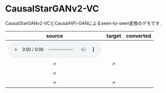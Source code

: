 # CausalStarGANv2-VC
CausalStarGANv2-VCとCausalHiFi-GANによるseen-to-seen変換のデモです.

|source|target|converted|
|:-:|:-:|:-:|
|<audio src="https://drive.google.com/file/d/1CoHKunJzW2qxoFIbjLBofO7aiuqzAp3t/view?usp=share_link" controls></audio>|||
|〃|〃||
|〃|||
|〃|〃||
